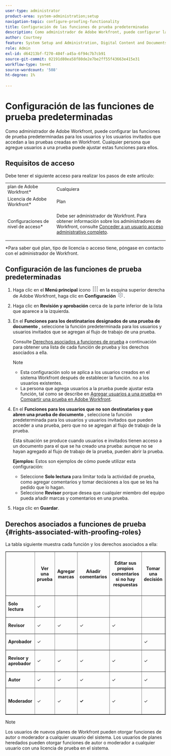 ```yaml
---
user-type: administrator
product-area: system-administration;setup
navigation-topic: configure-proofing-functionality
title: Configuración de las funciones de prueba predeterminadas
description: Como administrador de Adobe Workfront, puede configurar las funciones de prueba predeterminadas para los usuarios y los usuarios invitados que accedan a las pruebas creadas en Workfront. Cualquier persona que agregue usuarios a una prueba puede ajustar estas funciones para ellos.
author: Courtney
feature: System Setup and Administration, Digital Content and Documents
role: Admin
exl-id: d64213bf-f270-404f-a45a-6f94c7b7cb91
source-git-commit: 02191d80ea58f80de2e7be2ff55f43663e415e31
workflow-type: tm+mt
source-wordcount: '508'
ht-degree: 1%

---
```


# Configuración de las funciones de prueba predeterminadas

Como administrador de Adobe Workfront, puede configurar las funciones de prueba predeterminadas para los usuarios y los usuarios invitados que accedan a las pruebas creadas en Workfront. Cualquier persona que agregue usuarios a una prueba puede ajustar estas funciones para ellos.

## Requisitos de acceso

Debe tener el siguiente acceso para realizar los pasos de este artículo:

<table style="table-layout:auto"> 
 <col> 
 <col> 
 <tbody> 
  <tr> 
   <td role="rowheader">plan de Adobe Workfront*</td> 
   <td>Cualquiera</td> 
  </tr> 
  <tr> 
   <td role="rowheader">Licencia de Adobe Workfront*</td> 
   <td>Plan</td> 
  </tr> 
  <tr> 
   <td role="rowheader">Configuraciones de nivel de acceso*</td> 
   <td> <p>Debe ser administrador de Workfront. Para obtener información sobre los administradores de Workfront, consulte <a href="../../../administration-and-setup/add-users/configure-and-grant-access/grant-a-user-full-administrative-access.md" class="MCXref xref">Conceder a un usuario acceso administrativo completo</a>.</p> </td> 
  </tr> 
 </tbody> 
</table>

&#42;Para saber qué plan, tipo de licencia o acceso tiene, póngase en contacto con el administrador de Workfront.

## Configuración de las funciones de prueba predeterminadas

1. Haga clic en el **Menú principal** icono ![](assets/main-menu-icon.png) en la esquina superior derecha de Adobe Workfront, haga clic en **Configuración** ![](assets/gear-icon-settings.png).

   <!--
   <li In the left panel, click Proofs Proof roles.
   -->

1. Haga clic en **Revisión y aprobación** cerca de la parte inferior de la lista que aparece a la izquierda.
1. En el **Funciones para los destinatarios designados de una prueba de documento** , seleccione la función predeterminada para los usuarios y usuarios invitados que se agregan al flujo de trabajo de una prueba.

   Consulte [Derechos asociados a funciones de prueba](#rights-associated-with-proofing-roles) a continuación para obtener una lista de cada función de prueba y los derechos asociados a ella.

   >[!NOTE]
   >
   >* Esta configuración solo se aplica a los usuarios creados en el sistema Workfront después de establecer la función. no a los usuarios existentes.
   >* La persona que agrega usuarios a la prueba puede ajustar esta función, tal como se describe en [Agregar usuarios a una prueba](../../../review-and-approve-work/proofing/managing-proofs-within-workfront/share-a-proof-in-workfront.md#add) en [Compartir una prueba en Adobe Workfront](../../../review-and-approve-work/proofing/managing-proofs-within-workfront/share-a-proof-in-workfront.md).


1. En el **Funciones para los usuarios que no son destinatarios y que abren una prueba de documento** , seleccione la función predeterminada para los usuarios y usuarios invitados que pueden acceder a una prueba, pero que no se agregan al flujo de trabajo de la prueba.

   Esta situación se produce cuando usuarios e invitados tienen acceso a un documento para el que se ha creado una prueba: aunque no se hayan agregado al flujo de trabajo de la prueba, pueden abrir la prueba.

   **Ejemplos:** Estos son ejemplos de cómo puede utilizar esta configuración:

   * Seleccione **Solo lectura** para limitar toda la actividad de prueba, como agregar comentarios y tomar decisiones a los que se les ha pedido que lo hagan.
   * Seleccione **Revisor** porque desea que cualquier miembro del equipo pueda añadir marcas y comentarios en una prueba.

1. Haga clic en **Guardar**.

## Derechos asociados a funciones de prueba {#rights-associated-with-proofing-roles}

La tabla siguiente muestra cada función y los derechos asociados a ella:

<table border="1" cellspacing="15" cellpadding="1"> 
 <col> 
 <col> 
 <col> 
 <col> 
 <col> 
 <col> 
 <col> 
 <col> 
 <col> 
 <col> 
 <col> 
 <col> 
 <col> 
 <col> 
 <thead> 
  <tr> 
   <th> <p> </p> </th> 
   <th> <p><strong>Ver una prueba</strong> </p> </th> 
   <th> <p><strong>Agregar marcas</strong> </p> </th> 
   <th> <p><strong>Añadir comentarios</strong> </p> </th> 
   <th> <p><strong>Editar sus propios comentarios si no hay respuestas</strong> </p> </th> 
   <th> <p><strong>Tomar una decisión</strong> </p> </th> 
   <th> <p><strong>Suprimir los comentarios de otros</strong> </p> </th> 
   <th>Resolver comentarios</th> 
   <th>Aplicar acciones a los comentarios</th> 
   <th> <p><strong>Editar la prueba</strong> </p> </th> 
   <th>Comparta la prueba con otros usuarios</th> 
   <th>Crear nueva versión</th> 
   <th> <p><strong>Ver solicitudes de aprobación en el área principal</strong> </p> </th> 
   <th>Añadir nuevos revisores</th> 
  </tr> 
 </thead> 
 <tbody> 
  <tr> 
   <td> <p><strong>Solo lectura</strong> </p> </td> 
   <td> <p>✓</p> </td> 
   <td> <p> </p> </td> 
   <td> <p> </p> </td> 
   <td> <p> </p> </td> 
   <td> <p> </p> </td> 
   <td> <p> </p> </td> 
   <td> </td> 
   <td>✓</td> 
   <td> <p> </p> </td> 
   <td>✓</td> 
   <td> </td> 
   <td> </td> 
   <td> </td> 
  </tr> 
  <tr> 
   <td> <p><strong>Revisor</strong> </p> </td> 
   <td> <p>✓</p> </td> 
   <td> <p>✓</p> </td> 
   <td> <p>✓</p> </td> 
   <td> <p>✓</p> </td> 
   <td> <p> </p> </td> 
   <td> <p> </p> </td> 
   <td> </td> 
   <td>✓</td> 
   <td> <p> </p> </td> 
   <td>✓</td> 
   <td> </td> 
   <td> </td> 
   <td> </td> 
  </tr> 
  <tr> 
   <td> <p><strong>Aprobador</strong> </p> </td> 
   <td> <p>✓</p> </td> 
   <td> <p> </p> </td> 
   <td> <p> </p> </td> 
   <td> <p> </p> </td> 
   <td> <p>✓</p> </td> 
   <td> <p> </p> </td> 
   <td> </td> 
   <td>✓</td> 
   <td> <p> </p> </td> 
   <td>✓</td> 
   <td> </td> 
   <td> <p>✓</p> </td> 
   <td> </td> 
  </tr> 
  <tr> 
   <td> <p><strong>Revisor y aprobador</strong> </p> </td> 
   <td> <p>✓</p> </td> 
   <td> <p>✓</p> </td> 
   <td> <p>✓</p> </td> 
   <td> <p>✓</p> </td> 
   <td> <p>✓</p> </td> 
   <td> <p> </p> </td> 
   <td> </td> 
   <td>✓</td> 
   <td> <p> </p> </td> 
   <td>✓</td> 
   <td> </td> 
   <td> <p>✓</p> </td> 
   <td> </td> 
  </tr> 
  <tr> 
   <td> <p><strong>Autor</strong> </p> </td> 
   <td> <p>✓</p> </td> 
   <td> <p>✓</p> </td> 
   <td> <p>✓</p> </td> 
   <td> <p>✓</p> </td> 
   <td> <p>✓</p> </td> 
   <td> <p> </p> </td> 
   <td>✓</td> 
   <td>✓</td> 
   <td> <p>✓</p> </td> 
   <td>✓</td> 
   <td>✓</td> 
   <td> </td> 
   <td>✓</td> 
  </tr> 
  <tr> 
   <td> <p><strong>Moderador</strong> </p> </td> 
   <td> <p>✓</p> </td> 
   <td> <p>✓</p> </td> 
   <td> <p><strong>✓</strong> </p> </td> 
   <td> <p>✓</p> </td> 
   <td> <p>✓</p> </td> 
   <td> <p>✓</p> <p> </p> </td> 
   <td>✓</td> 
   <td>✓</td> 
   <td> <p>✓</p> </td> 
   <td>✓</td> 
   <td>✓</td> 
   <td>✓</td> 
   <td>✓</td> 
  </tr> 
 </tbody> 
</table>

>[!NOTE]
>
>Los usuarios de nuevos planes de Workfront pueden otorgar funciones de autor o moderador a cualquier usuario del sistema. Los usuarios de planes heredados pueden otorgar funciones de autor o moderador a cualquier usuario con una licencia de prueba en el sistema.

